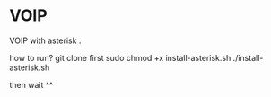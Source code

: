 # VOIP
VOIP with asterisk .

how to run?
git clone first 
sudo chmod +x install-asterisk.sh
./install-asterisk.sh

then wait ^^
